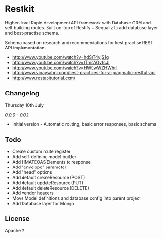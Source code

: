 # Restkit

Higher-level Rapid development API framework with Database ORM and self building routes.
Built on-top of Restify + Sequaliz to add database layer and best-practise schema.

Schema based on research and recommendations for best practise REST API implementation.

- http://www.youtube.com/watch?v=hdSrT4yjS1g
- http://www.youtube.com/watch?v=ITmcAGvfcJI
- http://www.youtube.com/watch?v=HW9wWZHWhnI
- http://www.vinaysahni.com/best-practices-for-a-pragmatic-restful-api
- http://www.restapitutorial.com/

## Changelog

Thursday 10th July

*0.0.0 - 0.0.1*

- Initial version - Automatic routing, basic error responses, basic schema

## Todo

- Create custom route register
- Add self-defining model builder
- Add HMATEOAS Elements to response
- Add "envelope" parameter
- Add "head" options
- Add default createResource (POST)
- Add default updateResource (PUT)
- Add default deleteResource (DELETE)
- Add vendor headers
- Move Model definitions and database config into parent project
- Add Database layer for Mongo


## License

Apache 2

